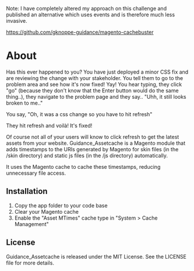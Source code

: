 Note:  I have completely altered my approach on this challenge and published an alternative which uses events and is therefore much less invasive.

https://github.com/gknoppe-guidance/magento-cachebuster

# About

Has this ever happened to you?  You have just deployed a minor CSS fix and are reviewing the change with your stakeholder.  You tell them to go to the problem area and see how it's now fixed!  Yay!  You hear typing, they click "go" (because they don't know that the Enter button would do the same thing..), they navigate to the problem page and they say.. "Uhh, it still looks broken to me.."

You say, "Oh, it was a css change so you have to hit refresh"

They hit refresh and voilà!  It's fixed!

Of course not all of your users will know to click refresh to get the latest assets from your website. Guidance_Assetcache is a Magento module that adds timestamps to the URIs generated by Magento for skin files (in the /skin directory) and static js files (in the /js directory) automatically.

It uses the Magento cache to cache these timestamps, reducing unnecessary file access.

## Installation

1. Copy the app folder to your code base
1. Clear your Magento cache 
1. Enable the "Asset MTimes" cache type in "System > Cache Management"

## License

Guidance_Assetcache is released under the MIT License. See the LICENSE file for more details.